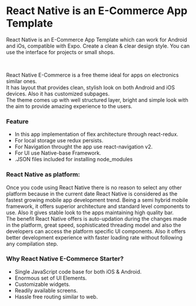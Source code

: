 <h1>React Native is an E-Commerce App Template</h1>
<p>
React Native is an E-Commerce App Template which can work for Android and iOs, compatible with Expo. Create a clean & clear design style. You can use the interface for projects or small shops.
</p>
<br/>
<p>
React Native E-Commerce is a free theme ideal for apps on  electronics similar ones. <br/>
It has layout that provides clean, stylish look on both Android and iOS devices. Also it has customized subpages. <br/>
The theme comes up with well structured layer, bright and simple look with the aim to provide amazing experience to the users.
</p>

<h3>Feature</h3>
<ul>
<li>In this app implementation of flex architecture through react-redux.</li>
<li>For local storage use redux persists.</li>
<li>For Navigation throught the app use  react-navigation v2.</li>
<li>For UI use Native-base Framework.</li>
<li>.JSON files included for installing node_modules</li>
</ul>
<h3>React Native as platform:</h3>
<p>
Once you code using React Native there is no reason to select any other platform because in the current date React Native is considered as the fastest growing mobile app development trend. Being a semi hybrid mobile framework, it offers superior architecture and standard level components to use. Also it gives stable look to the apps maintaining high quality bar.
<br/>
The benefit React Native offers is auto-updation during the changes made in the platform, great speed, sophisticated threading model and also the developers can access the platform specific UI components. Also it offers better development experience with faster loading rate without following any compilation step.
</p>

<h3>Why React Native E-Commerce Starter?</h3>
<ul>
<li>Single JavaScript code base for both iOS & Android.</li>
<li>Enormous set of UI Elements.</li>
<li>Customizable widgets.</li>
<li>Readily available screens.</li>
<li>Hassle free routing similar to web.</li>
</ul>


